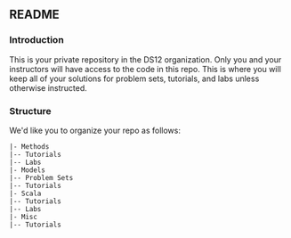 ## README

### Introduction
This is your private repository in the DS12 organization. Only you and your instructors will have access to the code in this repo. This is where you will keep all of your solutions for problem sets, tutorials, and labs unless otherwise instructed.

### Structure

We'd like you to organize your repo as follows:

```
|- Methods
|-- Tutorials
|-- Labs
|- Models
|-- Problem Sets
|-- Tutorials
|- Scala
|-- Tutorials
|-- Labs
|- Misc
|-- Tutorials
```
